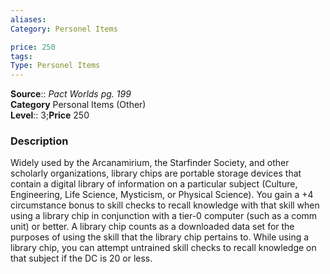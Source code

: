 ```yaml
---
aliases: 
Category: Personel Items

price: 250
tags: 
Type: Personel Items
---
```

**Source**:: _Pact Worlds pg. 199_  
**Category** Personal Items (Other)  
**Level**:: 3;**Price** 250

### Description

Widely used by the Arcanamirium, the Starfinder Society, and other scholarly organizations, library chips are portable storage devices that contain a digital library of information on a particular subject (Culture, Engineering, Life Science, Mysticism, or Physical Science). You gain a +4 circumstance bonus to skill checks to recall knowledge with that skill when using a library chip in conjunction with a tier-0 computer (such as a comm unit) or better. A library chip counts as a downloaded data set for the purposes of using the skill that the library chip pertains to. While using a library chip, you can attempt untrained skill checks to recall knowledge on that subject if the DC is 20 or less.
